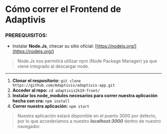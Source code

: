 # Cómo correr el Frontend de Adaptivis

### PREREQUISITOS:

- Instalar **Node.Js**, checar su sitio oficial: [https://nodejs.org/](https://nodejs.org/)

> Node.Js nos permitirá utilizar npm (Node Package Manager) ya que viene integrado al descargar node.

---

1.  **Clonar el respositorio:** `git clone https://github.com/Adaptivis/adaptivis-app.git`
2.  **Acceder al repo:** `cd adaptivis2k19-front/`
3.  **Instalar los node_modules necesarios para correr nuestra aplicación hecha con cra:** `npm install`
4.  **Correr nuestra aplicación:** `npm start`

> Nuestra aplicación estará disponible en el puerto 3000 por defecto, por lo que accederíamos a nuestro **_localhost:3000_** dentro de nuestro navegador.
